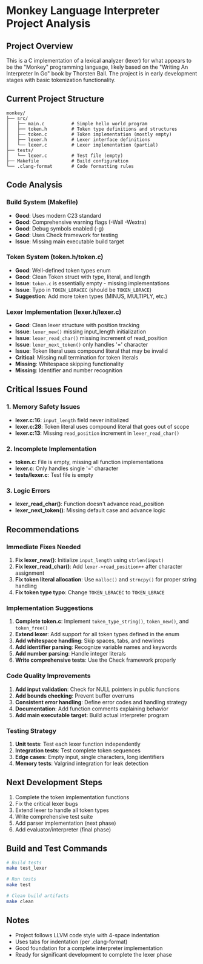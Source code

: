 # Monkey Language Interpreter Project Analysis

## Project Overview

This is a C implementation of a lexical analyzer (lexer) for what appears to be the "Monkey" programming language, likely based on the "Writing An Interpreter In Go" book by Thorsten Ball. The project is in early development stages with basic tokenization functionality.

## Current Project Structure

```
monkey/
├── src/
│   ├── main.c          # Simple hello world program
│   ├── token.h         # Token type definitions and structures
│   ├── token.c         # Token implementation (mostly empty)
│   ├── lexer.h         # Lexer interface definitions
│   └── lexer.c         # Lexer implementation (partial)
├── tests/
│   └── lexer.c         # Test file (empty)
├── Makefile            # Build configuration
└── .clang-format       # Code formatting rules
```

## Code Analysis

### Build System (Makefile)

- **Good**: Uses modern C23 standard
- **Good**: Comprehensive warning flags (-Wall -Wextra)
- **Good**: Debug symbols enabled (-g)
- **Good**: Uses Check framework for testing
- **Issue**: Missing main executable build target

### Token System (token.h/token.c)

- **Good**: Well-defined token types enum
- **Good**: Clean Token struct with type, literal, and length
- **Issue**: `token.c` is essentially empty - missing implementations
- **Issue**: Typo in `TOKEN_LBRACEC` (should be `TOKEN_LBRACE`)
- **Suggestion**: Add more token types (MINUS, MULTIPLY, etc.)

### Lexer Implementation (lexer.h/lexer.c)

- **Good**: Clean lexer structure with position tracking
- **Issue**: `lexer_new()` missing input_length initialization
- **Issue**: `lexer_read_char()` missing increment of read_position
- **Issue**: `lexer_next_token()` only handles '=' character
- **Issue**: Token literal uses compound literal that may be invalid
- **Critical**: Missing null termination for token literals
- **Missing**: Whitespace skipping functionality
- **Missing**: Identifier and number recognition

## Critical Issues Found

### 1. Memory Safety Issues

- **lexer.c:16**: `input_length` field never initialized
- **lexer.c:28**: Token literal uses compound literal that goes out of scope
- **lexer.c:13**: Missing `read_position` increment in `lexer_read_char()`

### 2. Incomplete Implementation

- **token.c**: File is empty, missing all function implementations
- **lexer.c**: Only handles single '=' character
- **tests/lexer.c**: Test file is empty

### 3. Logic Errors

- **lexer_read_char()**: Function doesn't advance read_position
- **lexer_next_token()**: Missing default case and advance logic

## Recommendations

### Immediate Fixes Needed

1. **Fix lexer_new()**: Initialize `input_length` using `strlen(input)`
2. **Fix lexer_read_char()**: Add `lexer->read_position++` after character assignment
3. **Fix token literal allocation**: Use `malloc()` and `strncpy()` for proper string handling
4. **Fix token type typo**: Change `TOKEN_LBRACEC` to `TOKEN_LBRACE`

### Implementation Suggestions

1. **Complete token.c**: Implement `token_type_string()`, `token_new()`, and `token_free()`
2. **Extend lexer**: Add support for all token types defined in the enum
3. **Add whitespace handling**: Skip spaces, tabs, and newlines
4. **Add identifier parsing**: Recognize variable names and keywords
5. **Add number parsing**: Handle integer literals
6. **Write comprehensive tests**: Use the Check framework properly

### Code Quality Improvements

1. **Add input validation**: Check for NULL pointers in public functions
2. **Add bounds checking**: Prevent buffer overruns
3. **Consistent error handling**: Define error codes and handling strategy
4. **Documentation**: Add function comments explaining behavior
5. **Add main executable target**: Build actual interpreter program

### Testing Strategy

1. **Unit tests**: Test each lexer function independently
2. **Integration tests**: Test complete token sequences
3. **Edge cases**: Empty input, single characters, long identifiers
4. **Memory tests**: Valgrind integration for leak detection

## Next Development Steps

1. Complete the token implementation functions
2. Fix the critical lexer bugs
3. Extend lexer to handle all token types
4. Write comprehensive test suite
5. Add parser implementation (next phase)
6. Add evaluator/interpreter (final phase)

## Build and Test Commands

```bash
# Build tests
make test_lexer

# Run tests
make test

# Clean build artifacts
make clean
```

## Notes

- Project follows LLVM code style with 4-space indentation
- Uses tabs for indentation (per .clang-format)
- Good foundation for a complete interpreter implementation
- Ready for significant development to complete the lexer phase

